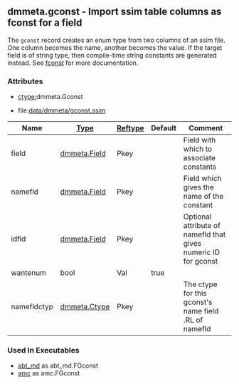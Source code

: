 ## dmmeta.gconst - Import ssim table columns as fconst for a field
<a href="#dmmeta-gconst"></a>

The `gconst` record creates an enum type from two columns of an ssim file.
One column becomes the name, another becomes the value. If the target field is of string type,
then compile-time string constants are generated instead.
See [fconst](/txt/ssimdb/dmmeta/fconst.md) for more documentation.

### Attributes
<a href="#attributes"></a>
* [ctype:](/txt/ssimdb/dmmeta/ctype.md)dmmeta.Gconst

* file:[data/dmmeta/gconst.ssim](/data/dmmeta/gconst.ssim)

|Name|[Type](/txt/ssimdb/dmmeta/ctype.md)|[Reftype](/txt/ssimdb/dmmeta/reftype.md)|Default|Comment|
|---|---|---|---|---|
|field|[dmmeta.Field](/txt/ssimdb/dmmeta/field.md)|Pkey||Field with which to associate constants|
|namefld|[dmmeta.Field](/txt/ssimdb/dmmeta/field.md)|Pkey||Field which gives the name of the constant|
|idfld|[dmmeta.Field](/txt/ssimdb/dmmeta/field.md)|Pkey||Optional attribute of namefld that gives numeric ID for gconst|
|wantenum|bool|Val|true|
|namefldctyp|[dmmeta.Ctype](/txt/ssimdb/dmmeta/ctype.md)|Pkey||The ctype for this gconst's name field<br>.RL of namefld|

### Used In Executables
<a href="#used-in-executables"></a>
* [abt_md](/txt/exe/abt_md/README.md) as abt_md.FGconst
* [amc](/txt/exe/amc/README.md) as amc.FGconst

